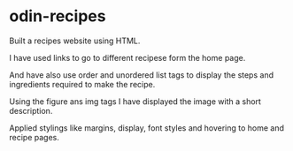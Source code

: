 # odin-recipes

Built a recipes website using HTML.

I have used links to go to different recipese form the home page. 

And have also use order and unordered list tags to display the steps and ingredients required to make the recipe.

Using the figure ans img tags I have displayed the image with a short description.

Applied stylings like margins, display, font styles and hovering to home and recipe pages.